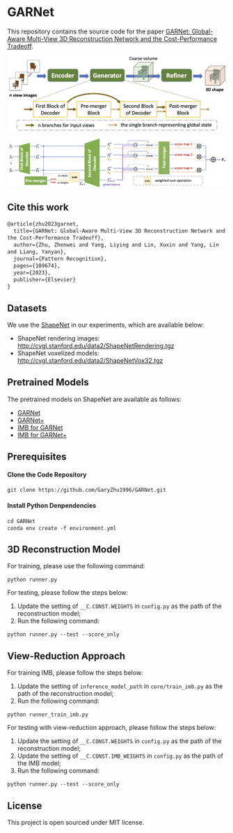 # GARNet

This repository contains the source code for the paper [GARNet: Global-Aware Multi-View 3D Reconstruction Network and the Cost-Performance Tradeoff](https://www.sciencedirect.com/science/article/abs/pii/S0031320323003758?via%3Dihub).

![Overview](/figures/overview.png)

![Global-Aware Generator](/figures/global_aware_generator.png)


## Cite this work

```
@article{zhu2023garnet,
  title={GARNet: Global-Aware Multi-View 3D Reconstruction Network and the Cost-Performance Tradeoff},
  author={Zhu, Zhenwei and Yang, Liying and Lin, Xuxin and Yang, Lin and Liang, Yanyan},
  journal={Pattern Recognition},
  pages={109674},
  year={2023},
  publisher={Elsevier}
}
```

## Datasets

We use the [ShapeNet](https://www.shapenet.org/) in our experiments, which are available below:

- ShapeNet rendering images: http://cvgl.stanford.edu/data2/ShapeNetRendering.tgz
- ShapeNet voxelized models: http://cvgl.stanford.edu/data2/ShapeNetVox32.tgz

## Pretrained Models

The pretrained models on ShapeNet are available as follows:

- [GARNet](https://drive.google.com/file/d/1M-uxpQVVYDdWgr0MWfoTnxsu_53p7SAW/view?usp=share_link)
- [GARNet+](https://drive.google.com/file/d/1EtjpJIkS9kVQ1QZcqJfAeVaBNzD_VUUs/view?usp=share_link)
- [IMB for GARNet](https://drive.google.com/file/d/1yhIzE5oJLdjo24a8E6RElj3mRdOxDvy-/view?usp=share_link)
- [IMB for GARNet+](https://drive.google.com/file/d/1vQhMfzPajtFrxJsoM3JkJH-Hsoq_xTKD/view?usp=share_link)

## Prerequisites

#### Clone the Code Repository

```
git clone https://github.com/GaryZhu1996/GARNet.git
```

#### Install Python Denpendencies

```
cd GARNet
conda env create -f environment.yml
```


## 3D Reconstruction Model

For training, please use the following command:

```
python runner.py
```

For testing, please follow the steps below:

1. Update the setting of `__C.CONST.WEIGHTS` in `config.py` as the path of the reconstruction model;
2. Run the following command:
```
python runner.py --test --score_only
```


## View-Reduction Approach

For training IMB, please follow the steps below:

1. Update the setting of `inference_model_path` in `core/train_imb.py` as the path of the reconstruction model;
2. Run the following command:
```
python runner_train_imb.py
```

For testing with view-reduction approach, please follow the steps below:

1. Update the setting of `__C.CONST.WEIGHTS` in `config.py` as the path of the reconstruction model;
2. Update the setting of `__C.CONST.IMB_WEIGHTS` in `config.py` as the path of the IMB model;
3. Run the following command:
```
python runner.py --test --score_only
```


## License

This project is open sourced under MIT license.
